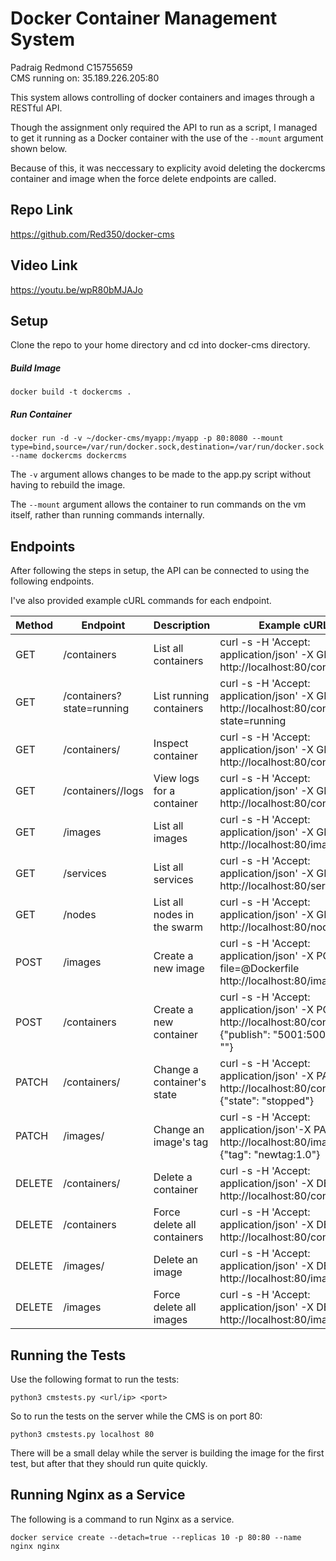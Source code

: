 # Docker Container Management System
Padraig Redmond C15755659  
CMS running on: 35.189.226.205:80

This system allows controlling of docker containers and images through a RESTful API.  
  
Though the assignment only required the API to run as a script, I managed to get it running as a Docker container with the use of the `--mount` argument shown below.  
  
Because of this, it was neccessary to explicity avoid deleting the dockercms container and image when the force delete endpoints are called.

## Repo Link
https://github.com/Red350/docker-cms

## Video Link
https://youtu.be/wpR80bMJAJo

## Setup
Clone the repo to your home directory and cd into docker-cms directory.
##### Build Image
`docker build -t dockercms .`
##### Run Container
```
docker run -d -v ~/docker-cms/myapp:/myapp -p 80:8080 --mount type=bind,source=/var/run/docker.sock,destination=/var/run/docker.sock --name dockercms dockercms
```
The `-v` argument allows changes to be made to the app.py script without having to rebuild the image.  
  
The `--mount` argument allows the container to run commands on the vm itself, rather than running commands internally.

## Endpoints
After following the steps in setup, the API can be connected to using the following endpoints.  
  
I've also provided example cURL commands for each endpoint.  
  
| Method | Endpoint                  | Description                 | Example cURL call                                                                                                         |
|--------|---------------------------|-----------------------------|---------------------------------------------------------------------------------------------------------------------------|
| GET    | /containers               | List all containers         | curl -s -H 'Accept: application/json' -X GET http://localhost:80/containers                                               |
| GET    | /containers?state=running | List running containers     | curl -s -H 'Accept: application/json' -X GET http://localhost:80/containers?state=running                                 |
| GET    | /containers/<id>          | Inspect container           | curl -s -H 'Accept: application/json' -X GET http://localhost:80/containers/<id>                                          |
| GET    | /containers/<id>/logs     | View logs for a container   | curl -s -H 'Accept: application/json' -X GET http://localhost:80/containers/<id>/logs                                     |
| GET    | /images                   | List all images             | curl -s -H 'Accept: application/json' -X GET http://localhost:80/images                                                   |
| GET    | /services                 | List all services           | curl -s -H 'Accept: application/json' -X GET http://localhost:80/services                                                 |
| GET    | /nodes                    | List all nodes in the swarm | curl -s -H 'Accept: application/json' -X GET http://localhost:80/nodes                                                    |
| POST   | /images                   | Create a new image          | curl -s -H 'Accept: application/json' -X POST -F file=@Dockerfile http://localhost:80/images                              |
| POST   | /containers               | Create a new container      | curl -s -H 'Accept: application/json' -X POST http://localhost:80/containers -d {"publish": "5001:5002", "image": "<id>"} |
| PATCH  | /containers/<id>          | Change a container's state  | curl -s -H 'Accept: application/json' -X PATCH http://localhost:80/containers/<id>  -d {"state": "stopped"}               |
| PATCH  | /images/<id>              | Change an image's tag       | curl -s -H 'Accept: application/json'-X PATCH http://localhost:80/images/<id>  -d {"tag": "newtag:1.0"}                   |
| DELETE | /containers/<id>          | Delete a container          | curl -s -H 'Accept: application/json' -X DELETE http://localhost:80/containers/<id>                                       |
| DELETE | /containers               | Force delete all containers | curl -s -H 'Accept: application/json' -X DELETE http://localhost:80/containers                                            |
| DELETE | /images/<id>              | Delete an image             | curl -s -H 'Accept: application/json' -X DELETE http://localhost:80/images/<id>                                           |
| DELETE | /images                   | Force delete all images     | curl -s -H 'Accept: application/json' -X DELETE http://localhost:80/images                                                |

## Running the Tests
Use the following format to run the tests:  
  
`python3 cmstests.py <url/ip> <port>`  
  
So to run the tests on the server while the CMS is on port 80:  
  
`python3 cmstests.py localhost 80`  
  
There will be a small delay while the server is building the image for the first test, but after that they should run quite quickly.

## Running Nginx as a Service
The following is a command to run Nginx as a service. 
  
`docker service create --detach=true --replicas 10 -p 80:80 --name nginx nginx`
